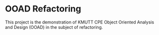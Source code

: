 # OOAD Refactoring

This project is the demonstration of KMUTT CPE Object Oriented Analysis and Design (OOAD)
in the subject of refactoring.